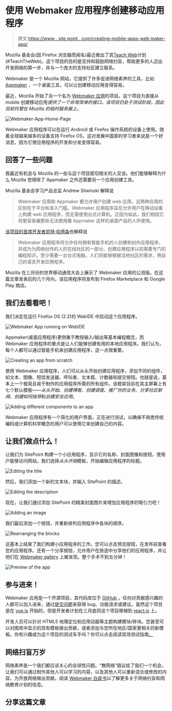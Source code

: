 # 使用 Webmaker 应用程序创建移动应用程序

> 原文:[https://www . site point . com/creating-mobile-apps-web maker-app/](https://www.sitepoint.com/creating-mobile-apps-webmaker-app/)

Mozilla 基金会(因 Firefox 浏览器而闻名)最近推出了其[Teach Web](https://wiki.mozilla.org/Webmaker/TeachTheWeb/)计划(#TeachTheWeb)。这个项目的目的是支持和鼓励网络扫盲，帮助更多的人迈出开发网络的第一步，并与一个庞大的支持社区建立联系。

Webmaker 是一个 Mozilla 网站，它提供了许多促进网络素养的工具，比如 [Appmaker](https://apps.webmaker.org/) ，一个桌面工具，可以让创建移动应用变得容易。

最近，Mozilla 开始了另一个名为 [Webmaker 应用](https://mobile.mofodev.net/)的项目。这个项目为直接从 mobile 创建移动应用*提供了一个非常简单的接口。该项目仍处于测试阶段，因此目前托管在 Mozilla 的临时服务器上。*

![Webmaker-App-Home-Page](../Images/87c57f44fbfb84917df4863eea9fd037.png)

Webmaker 应用程序可以在运行 Android 或 Firefox 操作系统的设备上使用。随着全球越来越多的设备支持 Firefox OS，这对发展中国家的学习者来说是一个好消息，因为它使应用程序的开发和分发变得容易。

## 回答了一些问题

我最近有机会与 Mozilla 的一些与这个项目密切相关的人交谈。他们能够解释为什么 Mozilla 觉得除了 Appmaker 之外还需要另一个应用创建工具。

Mozilla 基金会学习产品总监 Andrew Sliwinski 解释说

> Webmaker 应用和 Appmaker 都允许用户创建 web 应用。这两种应用的区别在于平台和准入门槛。Webmaker 应用程序旨在允许用户在移动设备上构建 web 应用程序，而无需使用台式计算机。正因为如此，我们相信它将更容易被那些无法使用像 Appmaker 这样的桌面产品的人所使用。

[该项目的首席开发者凯特·哈德森](https://twitter.com/k88hudson)也解释说

> Webmaker 应用程序将允许任何拥有智能手机的人创建和创作应用程序，并成为为网络创作的人的在线社区的一部分。创建应用程序以前需要专门的编程知识，至少需要一台台式电脑。人们将能够根据当地社区的需求，用自己的语言开发应用程序。

Mozilla 在三月份的世界移动通信大会上展示了 Webmaker 应用的公测版。在这篇文章发表后的几个月内，该应用程序将发布到 Firefox Marketplace 和 Google Play 商店。

## 我们去看看吧！

我们决定在运行 Firefox OS (2.2)的 WebIDE 中启动这个应用程序。

![Webmaker App running on WebIDE](../Images/788088ae4e64dfa47ba66a5cd2f24338.png)

Appmaker(桌面应用程序)更侧重于教授输入/输出等基本编程概念，而 Webmaker 应用程序的重点是让人们能够创建有用的本地应用程序。我们认为，每个人都可以通过智能手机来创建应用程序，这一点很重要。

![Creating an app from scratch](../Images/60c87f0fcea0b49ebb847c9ae537c22f.png)

使用 Webmaker 应用程序，人们可以从头开始创建应用程序，添加不同的组件，如文本、图像、短信发送器、呼叫者、文本框、计数器和提交按钮。也就是说，基本上一个极简且易于制作的应用程序所需的所有组件。该框架目前在其主屏幕上有七个默认模板——*从头开始*、*创建博客*、*创建调查*、*推广你的业务*、*分享社区新闻*、*创建如何指导*和*创建安全应用*。

![Adding different components to an app](../Images/fed04773e9061add27cbf9e440970de6.png)

Webmaker 应用程序有一个简化的用户界面，正在进行测试，以确保不熟悉传统编码或计算机科学概念的用户可以使用它来创建自己的内容。

## 让我们做点什么！

让我们为 SitePoint 构建一个小应用程序，显示它的名称、封面图像和按钮，使用户能够访问网站。我们选择*从头开始*模板，开始编辑应用程序的标题。

![Editing the title](../Images/a6a918b0b705b0c3eb18c949a2316b7c.png)

然后，我们添加一个新的文本块，并输入 SitePoint 的描述。

![Editing the description](../Images/b70939d7e1ab4b52eb45f59b01d5bd4e.png)

现在，让我们通过添加 SitePoint 的精美封面图片来增加应用程序的吸引力吧！

![Adding an image](../Images/e513067159ebad4a7baea2c67572f5de.png)

我们最后添加一个按钮，并重新排列应用程序中各块的顺序。

![Rearranging the blocks](../Images/33b6aeff683b25a70701cb75987f3a3f.png)

这基本上结束了我们构建小应用程序的工作。您可以点击预览按钮，在发布前查看您的应用程序。还有一个分享按钮，允许用户在旅途中分享他们的应用程序，并让他们在 [Webmaker gallery](https://webmaker.org/en-CA/explore) 上被发现。整个手术不到五分钟！

![Preview of the app](../Images/115810909a3538f6f0d47ed7338c9414.png)

## 参与进来！

Webmaker 应用是一个开源项目，其代码库位于 [GitHub](https://github.com/mozilla/webmaker-app) 。任何对贡献感兴趣的人都可以加入进来，通过[提交问题](https://github.com/mozilla/webmaker-app/issues/new)来获得 bug、功能请求或建议。虽然这个项目是在 [vue.js](http://vuejs.org/) 开始的，但是开发者计划在三月底将这个项目移植到 [react.js](http://facebook.github.io/react/) 上。

开发人员可以针对 HTML5 地理定位和应用动画等主题构建模块/砖块。您甚至可以对图库中显示的现有模板做出贡献，或者添加与您所在地区/国家更相关的新模板。你有兴趣成为这个项目的测试车手吗？你可以点击阅读现场测试指南[。](http://webmaker-mobile-guide.mofodev.net/_docs/field_testing/README.html)

## 网络扫盲万岁

网络素养是一个我们都应该关心的全球性问题。“教网络”倡议给了我们一个机会，让我们可以通过制作其他人可以学习的内容，以及其他人可以重新混合或修改的内容，为开放网络做出贡献。阅读 [Webmaker 白皮书](https://mozilla.github.io/webmaker-whitepaper/)以了解更多关于网络扫盲和网络教育计划的信息。

## 分享这篇文章